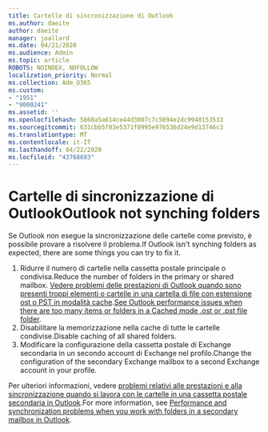 ```yaml
---
title: Cartelle di sincronizzazione di Outlook
ms.author: daeite
author: daeite
manager: joallard
ms.date: 04/21/2020
ms.audience: Admin
ms.topic: article
ROBOTS: NOINDEX, NOFOLLOW
localization_priority: Normal
ms.collection: Adm_O365
ms.custom:
- "1951"
- "9000241"
ms.assetid: ''
ms.openlocfilehash: 5868a5a614ce44d3007c7c5894e2dc9940153533
ms.sourcegitcommit: 631cbb5f03e5371f0995e976536d24e9d13746c3
ms.translationtype: MT
ms.contentlocale: it-IT
ms.lasthandoff: 04/22/2020
ms.locfileid: "43768693"
---
```

# <a name="outlook-not-synching-folders"></a><span data-ttu-id="8689e-102">Cartelle di sincronizzazione di Outlook</span><span class="sxs-lookup"><span data-stu-id="8689e-102">Outlook not synching folders</span></span>

<span data-ttu-id="8689e-103">Se Outlook non esegue la sincronizzazione delle cartelle come previsto, è possibile provare a risolvere il problema.</span><span class="sxs-lookup"><span data-stu-id="8689e-103">If Outlook isn't synching folders as expected, there are some things you can try to fix it.</span></span>

1. <span data-ttu-id="8689e-104">Ridurre il numero di cartelle nella cassetta postale principale o condivisa.</span><span class="sxs-lookup"><span data-stu-id="8689e-104">Reduce the number of folders in the primary or shared mailbox.</span></span> <span data-ttu-id="8689e-105">[Vedere problemi delle prestazioni di Outlook quando sono presenti troppi elementi o cartelle in una cartella di file con estensione ost o PST in modalità cache](https://support.microsoft.com/help/2768656).</span><span class="sxs-lookup"><span data-stu-id="8689e-105">[See Outlook performance issues when there are too many items or folders in a Cached mode .ost or .pst file folder](https://support.microsoft.com/help/2768656).</span></span>
2. <span data-ttu-id="8689e-106">Disabilitare la memorizzazione nella cache di tutte le cartelle condivise.</span><span class="sxs-lookup"><span data-stu-id="8689e-106">Disable caching of all shared folders.</span></span>
3. <span data-ttu-id="8689e-107">Modificare la configurazione della cassetta postale di Exchange secondaria in un secondo account di Exchange nel profilo.</span><span class="sxs-lookup"><span data-stu-id="8689e-107">Change the configuration of the secondary Exchange mailbox to a second Exchange account in your profile.</span></span>

<span data-ttu-id="8689e-108">Per ulteriori informazioni, vedere [problemi relativi alle prestazioni e alla sincronizzazione quando si lavora con le cartelle in una cassetta postale secondaria in Outlook](https://support.microsoft.com/help/3115602).</span><span class="sxs-lookup"><span data-stu-id="8689e-108">For more information, see [Performance and synchronization problems when you work with folders in a secondary mailbox in Outlook](https://support.microsoft.com/help/3115602).</span></span>
